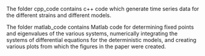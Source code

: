 The folder cpp_code contains c++ code which generate time series data for the different strains and different models.

The folder matlab_code contains Matlab code for determining fixed points and eigenvalues of the various systems, numerically
integrating the systems of differential equations for the deterministic models, and creating various plots from which the
figures in the paper were created.
